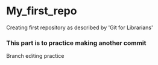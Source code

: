 # My_first_repo
Creating first repository as described by 'Git for Librarians'

### This part is to practice making another commit

Branch editing practice
